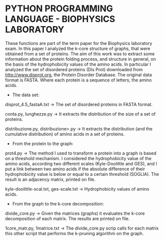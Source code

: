 # PYTHON PROGRAMMING LANGUAGE - BIOPHYSICS LABORATORY

These functions are part of the term paper for the Biophysics laboratory exam. In this paper I analyzed the k-core structure of graphs, that were obtained from a set of proteins. The aim of this work was to extract some information about the protein folding process, and structure in general, on the basis of the hydrophobicity values of the amino acids.
In particular I analyzed the set of disordered proteins (Dis Prot) downloaded from http://www.disprot.org, the Protein Disorder Database. The original data format is FASTA. Where each protein is a sequence of letters, the amino acids.

- The data set:

disprot_4.5_fastaA.txt -> The set of disordered proteins in FASTA format.

conta.py, lunghezze.py -> It extracts the distribution of the size of a set of proteins.

distribuzione.py, distribuzione>.py -> It extracts the distribution (and the cumulative distribution) of amino acids in a set of proteins.

- From the protein to the graph:
	
prot4.py -> The method I used to transform a protein into a graph is based on a threshold mechanism. I considered the hydrophobicity value of the amino acids, according two different scales (Kyle-Doolittle and GES), and I put a link between two amino acids if the absolute difference of their hydrophobicity value is below or equal to a certain threshold (SOGLIA). The result is an adjacency matrix, printed on file.

kyle-doolittle-scal.txt, ges-scale.txt -> Hydrophobicity values of amino acids.

- From the graph to the k-core decomposition:

divide_core.py -> Given the matrices (graphs) it evaluates the k-core decomposition of each matrix. The results are printed on file.

1core_matr.py, 1matrice.txt -> The divide_core.py scrip calls for each matrix this other script that performs the k-pruning algorithm on the graph.







